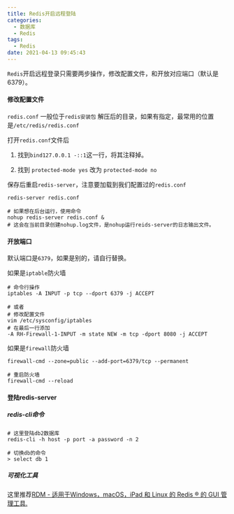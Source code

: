 ```yaml
---
title: Redis开启远程登陆
categories:
  - 数据库
  - Redis
tags:
  - Redis
date: 2021-04-13 09:45:43
---
```


`Redis`开启远程登录只需要两步操作，修改配置文件，和开放对应端口（默认是6379）。

#### 修改配置文件

`redis.conf` 一般位于`redis安装包` 解压后的目录，如果有指定，最常用的位置是`/etc/redis/redis.conf`

打开`redis.conf`文件后

1. 找到`bind127.0.0.1 -::1`这一行，将其注释掉。

2. 找到 `protected-mode yes` 改为 `protected-mode no`

保存后重启`redis-server`，注意要加载到我们配置过的`redis.conf`

```shell
redis-server redis.conf

# 如果想在后台运行，使用命令
nohup redis-server redis.conf &
# 这会在当前目录创建nohup.log文件，是nohup运行reids-server的日志输出文件。
```

#### 开放端口

默认端口是`6379`，如果是别的，请自行替换。

如果是`iptable`防火墙

```shell
# 命令行操作
iptables -A INPUT -p tcp --dport 6379 -j ACCEPT

# 或者
# 修改配置文件
vim /etc/sysconfig/iptables
# 在最后一行添加
-A RH-Firewall-1-INPUT -m state NEW -m tcp -dport 8080 -j ACCEPT
```

如果是`firewall`防火墙

```shell
firewall-cmd --zone=public --add-port=6379/tcp --permanent

# 重启防火墙
firewall-cmd --reload
```

#### 登陆redis-server

##### redis-cli命令

```shell
# 这里登陆db2数据库
redis-cli -h host -p port -a password -n 2

# 切换db的命令
> select db 1
```

##### 可视化工具

这里推荐[RDM - 适用于Windows，macOS，iPad 和 Linux 的 Redis ® 的 GUI 管理工具.](https://rdm.dev/)

